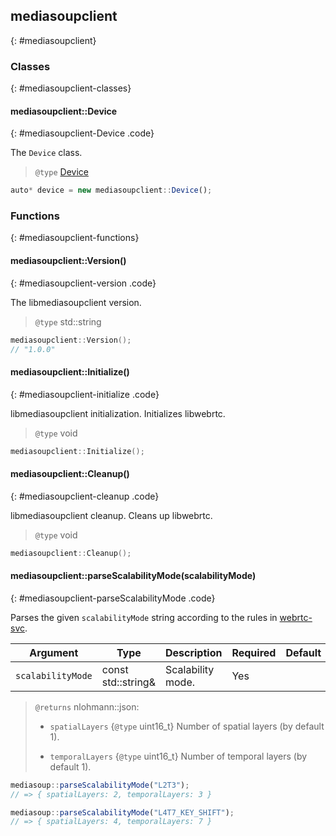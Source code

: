 ## mediasoupclient
{: #mediasoupclient}

### Classes
{: #mediasoupclient-classes}

<section markdown="1">

#### mediasoupclient::Device
{: #mediasoupclient-Device .code}

The `Device` class.

> `@type` [Device](#Device)

```javascript
auto* device = new mediasoupclient::Device();
```

</section>


### Functions
{: #mediasoupclient-functions}

<section markdown="1">

#### mediasoupclient::Version()
{: #mediasoupclient-version .code}

The libmediasoupclient version.

> `@type` std::string

```c++
mediasoupclient::Version();
// "1.0.0"
```

#### mediasoupclient::Initialize()
{: #mediasoupclient-initialize .code}

libmediasoupclient initialization. Initializes libwebrtc.

> `@type` void

```c++
mediasoupclient::Initialize();
```

#### mediasoupclient::Cleanup()
{: #mediasoupclient-cleanup .code}

libmediasoupclient cleanup. Cleans up libwebrtc.

> `@type` void

```c++
mediasoupclient::Cleanup();
```

#### mediasoupclient::parseScalabilityMode(scalabilityMode)
{: #mediasoupclient-parseScalabilityMode .code}

Parses the given `scalabilityMode` string according to the rules in [webrtc-svc](https://w3c.github.io/webrtc-svc/).

<div markdown="1" class="table-wrapper L3">

Argument   | Type    | Description | Required | Default 
---------- | ------- | ----------- | -------- | ----------
`scalabilityMode` | const std::string& | Scalability mode. | Yes |

</div>

> `@returns` nlohmann::json:
> 
> * `spatialLayers` {`@type` uint16_t} Number of spatial layers (by default 1).
>
> * `temporalLayers` {`@type` uint16_t} Number of temporal layers (by default 1).

```javascript
mediasoup::parseScalabilityMode("L2T3");
// => { spatialLayers: 2, temporalLayers: 3 }

mediasoup::parseScalabilityMode("L4T7_KEY_SHIFT");
// => { spatialLayers: 4, temporalLayers: 7 }
```

</section>
